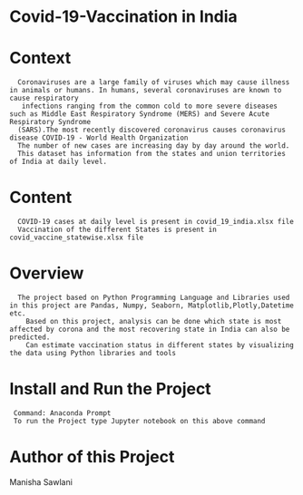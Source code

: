 # Covid-19-Vaccination in India 
# Context
      Coronaviruses are a large family of viruses which may cause illness in animals or humans. In humans, several coronaviruses are known to cause respiratory
       infections ranging from the common cold to more severe diseases such as Middle East Respiratory Syndrome (MERS) and Severe Acute Respiratory Syndrome  
      (SARS).The most recently discovered coronavirus causes coronavirus disease COVID-19 - World Health Organization
      The number of new cases are increasing day by day around the world.
      This dataset has information from the states and union territories of India at daily level.
    
# Content
      COVID-19 cases at daily level is present in covid_19_india.xlsx file 
      Vaccination of the different States is present in covid_vaccine_statewise.xlsx file
   
# Overview   
      The project based on Python Programming Language and Libraries used in this project are Pandas, Numpy, Seaborn, Matplotlib,Plotly,Datetime etc.
        Based on this project, analysis can be done which state is most affected by corona and the most recovering state in India can also be predicted. 
        Can estimate vaccination status in different states by visualizing the data using Python libraries and tools

 # Install and Run the Project
     Command: Anaconda Prompt 
     To run the Project type Jupyter notebook on this above command

 
# Author of this Project
   Manisha Sawlani
